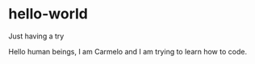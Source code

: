 # hello-world

Just having a try

Hello human beings,
I am Carmelo and I am trying to learn how to code.
